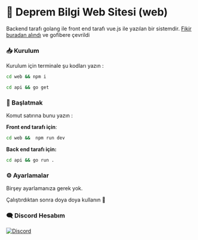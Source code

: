 # 👋 Deprem Bilgi Web Sitesi (web)
Backend tarafı golang ile front end tarafı vue.js ile yazılan bir sistemdir.
[Fikir buradan alındı](https://github.com/Hasan-Kilici/go-deprem-takip-sistemi) ve gofibere çevrildi
### 📥 Kurulum

Kurulum için terminale şu kodları yazın : 
```bash
cd web && npm i 
```

```bash
cd api && go get 
```

### 🧨 Başlatmak

Komut satırına bunu yazın :

**Front end tarafı için**:
```bash
cd web &&  npm run dev
```

**Back end tarafı için:** 
```bash
cd api && go run .
```

### ⚙️ Ayarlamalar  
Birşey ayarlamanıza gerek yok.

Çalıştırdıktan sonra doya doya kullanın 💚

### 🗨️ Discord Hesabım

[![Discord](https://lanyard.cnrad.dev/api/1085964318853566524)](https://discord.com/users/1085964318853566524)
